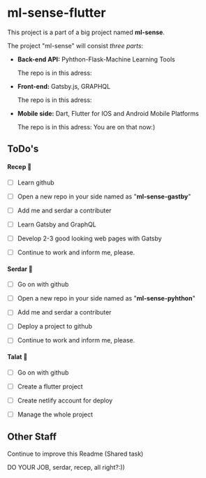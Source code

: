 # ml-sense-flutter

This project is a part of a big project named **ml-sense**.

The project "ml-sense" will consist *three parts*:

- **Back-end API:** Pyhthon-Flask-Machine Learning Tools

  The repo is in this adress:

- **Front-end:** Gatsby.js, GRAPHQL

  The repo is in this adress:

- **Mobile side:** Dart, Flutter for IOS and Android Mobile Platforms

  The repo is in this adress: You are on that now:)

## ToDo's

#### Recep 🌙

- [ ] Learn github

- [ ] Open a new repo in your side named as "**ml-sense-gastby**"

- [ ] Add me and serdar a contributer

- [ ] Learn Gatsby and GraphQL

- [ ] Develop 2-3 good looking web pages with Gatsby

- [ ] Continue to work and inform me, please.


#### Serdar 🌙

- [ ] Go on with github

- [ ] Open a new repo in your side named as "**ml-sense-pyhthon**"

- [ ] Add me and serdar a contributer

- [ ] Deploy a project to github

- [ ] Continue to work and inform me, please.


#### Talat 🌙

- [ ] Go on with github

- [ ] Create a flutter project

- [ ] Create netlify account for deploy

- [ ] Manage the whole project



## Other Staff

Continue to improve this Readme (Shared task)

DO YOUR JOB, serdar, recep, all right?:))
